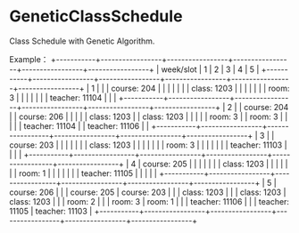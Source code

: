 # GeneticClassSchedule
Class Schedule with Genetic Algorithm.

Example：
+-----------+-----------------+-----------------+-----------------+-----------------+-----------------+
| week/slot |        1        |        2        |        3        |        4        |        5        |
+-----------+-----------------+-----------------+-----------------+-----------------+-----------------+
|     1     |                 |                 |   course: 204   |                 |                 |
|           |                 |                 |   class: 1203   |                 |                 |
|           |                 |                 |     room: 3     |                 |                 |
|           |                 |                 |  teacher: 11104 |                 |                 |
+-----------+-----------------+-----------------+-----------------+-----------------+-----------------+
|     2     |                 |   course: 204   |                 |   course: 206   |                 |
|           |                 |   class: 1203   |                 |   class: 1203   |                 |
|           |                 |     room: 3     |                 |     room: 3     |                 |
|           |                 |  teacher: 11104 |                 |  teacher: 11106 |                 |
+-----------+-----------------+-----------------+-----------------+-----------------+-----------------+
|     3     |                 |   course: 203   |                 |                 |                 |
|           |                 |   class: 1203   |                 |                 |                 |
|           |                 |     room: 3     |                 |                 |                 |
|           |                 |  teacher: 11103 |                 |                 |                 |
+-----------+-----------------+-----------------+-----------------+-----------------+-----------------+
|     4     |   course: 205   |                 |                 |                 |                 |
|           |   class: 1203   |                 |                 |                 |                 |
|           |     room: 1     |                 |                 |                 |                 |
|           |  teacher: 11105 |                 |                 |                 |                 |
+-----------+-----------------+-----------------+-----------------+-----------------+-----------------+
|     5     |   course: 206   |                 |                 |   course: 205   |   course: 203   |
|           |   class: 1203   |                 |                 |   class: 1203   |   class: 1203   |
|           |     room: 2     |                 |                 |     room: 3     |     room: 1     |
|           |  teacher: 11106 |                 |                 |  teacher: 11105 |  teacher: 11103 |
+-----------+-----------------+-----------------+-----------------+-----------------+-----------------+
